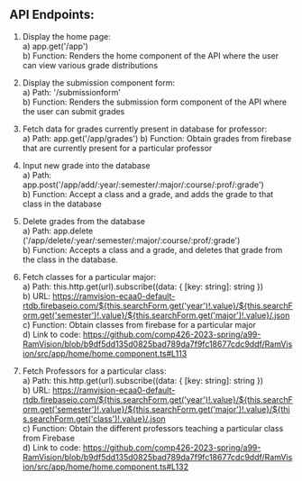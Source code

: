 ## API Endpoints:

1) Display the home page:  
   a) app.get('/app')   
   b) Function: Renders the home component of the API where the user can view various grade distributions
 2) Display the submission component form:  
   a) Path: '/submissionform'  
   b) Function: Renders the submission form component of the API where the user can submit grades  
   
3) Fetch data for grades currently present in database for professor:  
   a) Path: app.get('/app/grades')
   b) Function: Obtain grades from firebase that are currently present for a particular professor   
4) Input new grade into the database  
   a) Path: app.post('/app/add/:year/:semester/:major/:course/:prof/:grade')  
   b) Function: Accept a class and a grade, and adds the grade to that class in the database
5) Delete grades from the database  
   a) Path: app.delete ('/app/delete/:year/:semester/:major/:course/:prof/:grade')  
   b) Function: Accepts a class and a grade, and deletes that grade from the class in the database. 
   
   
6) Fetch classes for a particular major:  
   a) Path: this.http.get<any>(url).subscribe((data: { [key: string]: string })  
   b) URL: https://ramvision-ecaa0-default-rtdb.firebaseio.com/${this.searchForm.get('year')!.value}/${this.searchForm.get('semester')!.value}/${this.searchForm.get('major')!.value}/.json  
   c) Function: Obtain classes from firebase for a particular major  
   d) Link to code: https://github.com/comp426-2023-spring/a99-RamVision/blob/b9df5dd135d0825bad789da7f9fc18677cdc9ddf/RamVision/src/app/home/home.component.ts#L113  
  
7) Fetch Professors for a particular class:  
   a) Path: this.http.get<any>(url).subscribe((data: { [key: string]: string })  
   b) URL: https://ramvision-ecaa0-default-rtdb.firebaseio.com/${this.searchForm.get('year')!.value}/${this.searchForm.get('semester')!.value}/${this.searchForm.get('major')!.value}/${this.searchForm.get('class')!.value}/.json  
   c) Function: Obtain the different professors teaching a particular class from Firebase  
   d) Link to code: https://github.com/comp426-2023-spring/a99-RamVision/blob/b9df5dd135d0825bad789da7f9fc18677cdc9ddf/RamVision/src/app/home/home.component.ts#L132
